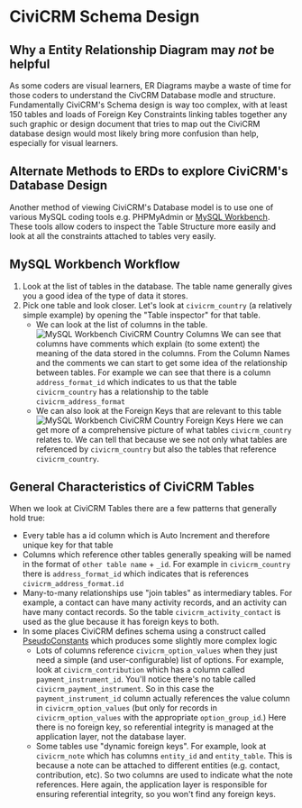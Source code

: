 # CiviCRM Schema Design

## Why a Entity Relationship Diagram may *not* be helpful

As some coders are visual learners, ER Diagrams maybe a waste of time for those coders to understand the CivCRM Database modle and structure. Fundamentally CiviCRM's Schema design is way too complex, with at least 150 tables and loads of Foreign Key Constraints linking tables together any such graphic or design document that tries to map out the CiviCRM database design would most likely bring more confusion than help, especially for visual learners.

## Alternate Methods to ERDs to explore CiviCRM's Database Design

Another method of viewing CiviCRM's Database model is to use one of various MySQL coding tools e.g. PHPMyAdmin or [MySQL Workbench](https://www.mysql.com/products/workbench/). These tools allow coders to inspect the Table Structure more easily and look at all the constraints attached to tables very easily.

## MySQL Workbench Workflow

1. Look at the list of tables in the database. The table name generally gives you a good idea of the type of data it stores.
2. Pick one table and look closer. Let's look at `civicrm_country` (a relatively simple example) by opening the "Table inspector" for that table.
    - We can look at the list of columns in the table.
    ![MySQL Workbench CiviCRM Country Columns](/img/mysql_workbench_civicrm_country_tables.png)
    We can see that columns have comments which explain (to some extent) the meaning of the data stored in the columns. From the Column Names and the comments we can start to get some idea of the relationship between tables. For example we can see that there is a column `address_format_id` which indicates to us that the table `civicrm_country` has a relationship to the table `civicrm_address_format`
    - We can also look at the Foreign Keys that are relevant to this table
  ![MySQL Workbench CiviCRM Country Foreign Keys](/img/mysql_workbench_civicrm_country_foreign_keys.png)
  Here we can get more of a comprehensive picture of what tables `civicrm_country` relates to. We can tell that because we see not only what tables are referenced by `civicrm_country` but also the tables that reference `civicrm_country`. 

## General Characteristics of CiviCRM Tables

When we look at CiviCRM Tables there are a few patterns that generally hold true:

- Every table has a id column which is Auto Increment and therefore unique key for that table
- Columns which reference other tables generally speaking will be named in the format of `other table name` + `_id`. For example in `civicrm_country` there is `address_format_id` which indicates that is references `civicrm_address_format.id`
- Many-to-many relationships use "join tables" as intermediary tables. For example, a contact can have many activity records, and an activity can have many contact records. So the table `civicrm_activity_contact` is used as the glue because it has foreign keys to both.
- In some places CiviCRM defines schema using a construct called [PseudoConstants](/framework/database/schema-definition.md#table-field-pseudoconstant) which produces some slightly more complex logic
    - Lots of columns reference `civicrm_option_values` when they just need a simple (and user-configurable) list of options. For example, look at `civicrm_contribution` which has a column called `payment_instrument_id`. You'll notice there's no table called `civicrm_payment_instrument`. So in this case the `payment_instrument_id` column actually references the value column in `civicrm_option_values` (but only for records in `civicrm_option_values` with the appropriate `option_group_id`.) Here there is no foreign key, so referential integrity is managed at the application layer, not the database layer.
    - Some tables use "dynamic foreign keys". For example, look at `civicrm_note` which has columns `entity_id` and `entity_table`. This is because a note can be attached to different entities (e.g. contact, contribution, etc). So two columns are used to indicate what the note references. Here again, the application layer is responsible for ensuring referential integrity, so you won't find any foreign keys.
